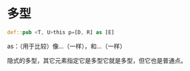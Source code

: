 # 多型

```rs
def::pub <T, U>this p=[D, R] as [E]
```

as：（用于比较）像…（一样），和…（一样）


隐式的多型，其它元素指定它是多型它就是多型，但它也是普通点。